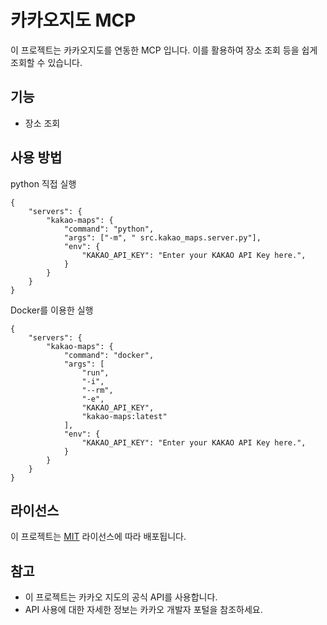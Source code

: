 # 카카오지도 MCP

이 프로젝트는 카카오지도를 연동한 MCP 입니다. 이를 활용하여 장소 조회 등을 쉽게 조회할 수 있습니다.

## 기능

- 장소 조회

## 사용 방법

python 직접 실행
```
{
    "servers": {
        "kakao-maps": {
            "command": "python",
            "args": ["-m", " src.kakao_maps.server.py"],
            "env": {
                "KAKAO_API_KEY": "Enter your KAKAO API Key here.",
            }
        }
    }
}
```

Docker를 이용한 실행
```
{
    "servers": {
        "kakao-maps": {
            "command": "docker",
            "args": [
                "run",
                "-i",
                "--rm",
                "-e",
                "KAKAO_API_KEY",
                "kakao-maps:latest"
            ],
            "env": {
                "KAKAO_API_KEY": "Enter your KAKAO API Key here.",
            }
        }
    }
}
```

## 라이선스

이 프로젝트는 [MIT](LICENSE) 라이선스에 따라 배포됩니다.

## 참고

- 이 프로젝트는 카카오 지도의 공식 API를 사용합니다.
- API 사용에 대한 자세한 정보는 카카오 개발자 포털을 참조하세요.
